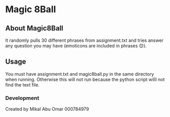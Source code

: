 # Magic 8Ball
## About Magic8Ball
It randomly pulls 30 different phrases from assignment.txt and tries answer any question you may have (emoticons are included in phrases 😊).

## Usage
You must have assignment.txt and magic8ball.py in the same directory when running. Otherwise this will not run because the python script willl not find the text file.

### Development
Created by Mikal Abu Omar 000784979
